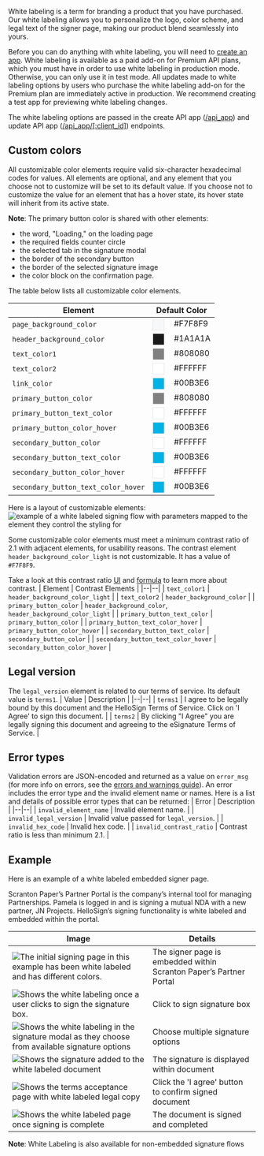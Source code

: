 White labeling is a term for branding a product that you have purchased. Our white labeling allows you to personalize the logo, color scheme, and legal text of the signer page, making our product blend seamlessly into yours.

Before you can do anything with white labeling, you will need to [create an app](https://app.hellosign.com/oauth/createAppForm). White labeling is available as a paid add-on for Premium API plans, which you must have in order to use white labeling in production mode. Otherwise, you can only use it in test mode. All updates made to white labeling options by users who purchase the white labeling add-on for the Premium plan are immediately active in production. We recommend creating a test app for previewing white labeling changes.

The white labeling options are passed in the create API app ([/api_app](https://app.hellosign.com/api/reference#create_api_app)) and update API app ([/api_app/[:client_id]](https://app.hellosign.com/api/reference#update_api_app)) endpoints.

## Custom colors
All customizable color elements require valid six-character hexadecimal codes for values. All elements are optional, and any element that you choose not to customize will be set to its default value. If you choose not to customize the value for an element that has a hover state, its hover state will inherit from its active state.  
  
**Note**: The primary button color is shared with other elements: 
- the word, "Loading," on the loading page 
- the required fields counter circle
- the selected tab in the signature modal
- the border of the secondary button
- the border of the selected signature image
- the color block on the confirmation page.  

The table below lists all customizable color elements.
<style>
    .swatch {
        display: inline-block;
        vertical-align: middle;
        width: 22px;
        height: 22px;
        border: 1px  solid  #e6e6e6;
        margin-right: 15px;
    }
</style>

| Element | Default Color |
|--|--|
| `page_background_color` | <span style="background-color:#F7F8F9;"  class="swatch"></span> #F7F8F9 |
| `header_background_color` | <span style="background-color:#1A1A1A;"  class="swatch"></span> #1A1A1A |
| `text_color1` | <span style="background-color:#808080;" class="swatch"></span> #808080 |
| `text_color2` | <span style="background-color:#FFFFFF;" class="swatch"></span> #FFFFFF |
| `link_color` | <span style="background-color:#00B3E6;" class="swatch"></span> #00B3E6 |
| `primary_button_color` | <span style="background-color:#808080;" class="swatch"></span> #808080 |
| `primary_button_text_color` | <span style="background-color:#FFFFFF;" class="swatch"></span> #FFFFFF |
| `primary_button_color_hover` | <span style="background-color:#00B3E6;" class="swatch"></span> #00B3E6 |
| `secondary_button_color` | <span style="background-color:#FFFFFF;" class="swatch"></span> #FFFFFF |
| `secondary_button_text_color` | <span style="background-color:#00B3E6;" class="swatch"></span> #00B3E6 |
| `secondary_button_color_hover` | <span style="background-color:#FFFFFF;" class="swatch"></span> #FFFFFF |
| `secondary_button_text_color_hover` | <span style="background-color:#00B3E6;" class="swatch"></span> #00B3E6 |

Here is a layout of customizable elements:
![example of a white labeled signing flow with parameters mapped to the element they control the styling for](https://cdn.hellosign.com/1.121.0/images/api/docs/white_labeling_layout.png)

Some customizable color elements must meet a minimum contrast ratio of 2.1 with adjacent elements, for usability reasons. The contrast element  `header_background_color_light`  is not customizable. It has a value of `#F7F8F9`.

Take a look at this contrast ratio [UI](http://leaverou.github.io/contrast-ratio/#%23FF8080-on-%23fff) and [formula](https://github.com/gdkraus/wcag2-color-contrast/blob/master/wcag2-color-contrast.php) to learn more about contrast.
| Element | Contrast Elements |
|--|--|
| `text_color1` | `header_background_color_light` |
| `text_color2` | `header_background_color` |
| `primary_button_color` | `header_background_color`, `header_background_color_light` |
| `primary_button_text_color` | `primary_button_color` |
| `primary_button_text_color_hover` | `primary_button_color_hover` |
| `secondary_button_text_color` | `secondary_button_color` |
| `secondary_button_text_color_hover` | `secondary_button_color_hover` |

<style>
    .bacon {
        color: red;
    }
</style>
## Legal version
The  `legal_version`  element is related to our terms of service. Its default value is  `terms1`.
| Value | Description |
|--|--|
| `terms1` | I agree to be legally bound by this document and the HelloSign Terms of Service. Click on 'I Agree' to sign this document. |
| `terms2` | By clicking "I Agree" you are legally signing this document and agreeing to the eSignature Terms of Service. |

## Error types
Validation errors are JSON-encoded and returned as a value on  `error_msg`  (for more info on errors, see the  [errors and warnings guide](https://app.hellosign.com/api/reference#WarningsAndErrors)). An error includes the error type and the invalid element name or names. Here is a list and details of possible error types that can be returned: 
| Error | Description |
|--|--|
| `invalid_element_name` | Invalid element name. |
| `invalid_legal_version` | Invalid value passed for `legal_version`. |
| `invalid_hex_code` | Invalid hex code. |
| `invalid_contrast_ratio` | Contrast ratio is less than minimum 2.1. |

## Example
Here is an example of a white labeled embedded signer page.

Scranton Paper’s Partner Portal is the company’s internal tool for managing Partnerships. Pamela is logged in and is signing a mutual NDA with a new partner, JN Projects. HelloSign’s signing functionality is white labeled and embedded within the portal.

| Image | Details |
|--|--|
| ![The initial signing page in this example has been white labeled and has different colors.](https://cdn.hellosign.com/1.121.0/images/api/docs/EM_WL_01.png#width=550px;) | The signer page is embedded within Scranton Paper’s Partner Portal |
| ![Shows the white labeling once a user clicks to sign the signature box.](https://cdn.hellosign.com/1.121.0/images/api/docs/EM_WL_02.png#width=550px;) | Click to sign signature box |
| ![Shows the white labeling in the signature modal as they choose from available signature options](https://cdn.hellosign.com/1.121.0/images/api/docs/EM_WL_03.png#width=550px;) | Choose multiple signature options |
| ![Shows the signature added to the white labeled document](https://cdn.hellosign.com/1.121.0/images/api/docs/EM_WL_04.png#width=550px;) | The signature is displayed within document |
| ![Shows the terms acceptance page with white labeled legal copy](https://cdn.hellosign.com/1.121.0/images/api/docs/EM_WL_05.png#width=550px;) | Click the 'I agree' button to confirm signed document |
| ![Shows the white labeled page once signing is complete](https://cdn.hellosign.com/1.121.0/images/api/docs/EM_WL_06.png#width=550px;) | The document is signed and completed |

**Note**: White Labeling is also available for non-embedded signature flows

